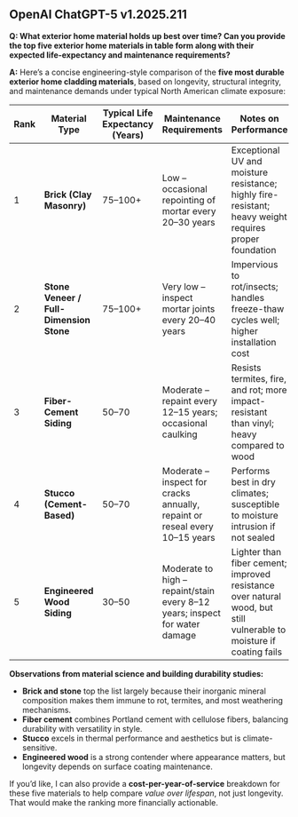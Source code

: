 ## OpenAI ChatGPT-5 v1.2025.211

**Q: What exterior home material holds up best over time? Can you provide the top five exterior home materials in table form along with their expected life-expectancy and maintenance requirements?**

**A:** Here’s a concise engineering-style comparison of the **five most durable exterior home cladding materials**, based on longevity, structural integrity, and maintenance demands under typical North American climate exposure:

| Rank | Material Type                           | Typical Life Expectancy (Years) | Maintenance Requirements                                                    | Notes on Performance                                                                                                |
| ---- | --------------------------------------- | ------------------------------- | --------------------------------------------------------------------------- | ------------------------------------------------------------------------------------------------------------------- |
| 1    | **Brick (Clay Masonry)**                | 75–100+                         | Low – occasional repointing of mortar every 20–30 years                     | Exceptional UV and moisture resistance; highly fire-resistant; heavy weight requires proper foundation              |
| 2    | **Stone Veneer / Full-Dimension Stone** | 75–100+                         | Very low – inspect mortar joints every 20–40 years                          | Impervious to rot/insects; handles freeze-thaw cycles well; higher installation cost                                |
| 3    | **Fiber-Cement Siding**                 | 50–70                           | Moderate – repaint every 12–15 years; occasional caulking                   | Resists termites, fire, and rot; more impact-resistant than vinyl; heavy compared to wood                           |
| 4    | **Stucco (Cement-Based)**               | 50–70                           | Moderate – inspect for cracks annually, repaint or reseal every 10–15 years | Performs best in dry climates; susceptible to moisture intrusion if not sealed                                      |
| 5    | **Engineered Wood Siding**              | 30–50                           | Moderate to high – repaint/stain every 8–12 years; inspect for water damage | Lighter than fiber cement; improved resistance over natural wood, but still vulnerable to moisture if coating fails |

**Observations from material science and building durability studies:**

* **Brick and stone** top the list largely because their inorganic mineral composition makes them immune to rot, termites, and most weathering mechanisms.
* **Fiber cement** combines Portland cement with cellulose fibers, balancing durability with versatility in style.
* **Stucco** excels in thermal performance and aesthetics but is climate-sensitive.
* **Engineered wood** is a strong contender where appearance matters, but longevity depends on surface coating maintenance.

If you’d like, I can also provide a **cost-per-year-of-service** breakdown for these five materials to help compare *value over lifespan*, not just longevity. That would make the ranking more financially actionable.
